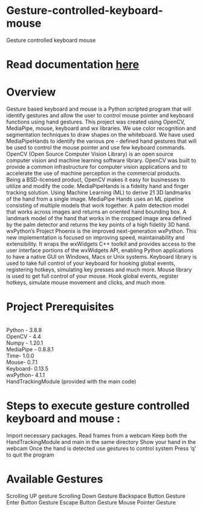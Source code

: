 # Gesture-controlled-keyboard-mouse
Gesture controlled keyboard mouse

# Read documentation [here](https://docs.google.com/document/d/1aSa_Mv0raawaPSm4AwRGtHYQ7T6YZIL5VXjRaFWbxGI/edit?usp=sharing)

# Overview
Gesture based keyboard and mouse is a Python scripted program that will identify gestures and allow the user to control mouse pointer and keyboard functions using hand gestures.
This project was created using OpenCV, MediaPipe, mouse, keyboard and wx libraries. We use color recognition and segmentation techniques to draw shapes on the whiteboard. We have used MediaPipeHands to identify the various pre - defined hand gestures that will be used to control the mouse pointer and use few keyboard commands.
OpenCV (Open Source Computer Vision Library) is an open source computer vision and machine learning software library. OpenCV was built to provide a common infrastructure for computer vision applications and to accelerate the use of machine perception in the commercial products. Being a BSD-licensed product, OpenCV makes it easy for businesses to utilize and modify the code.
MediaPipeHands is a fidelity hand and finger tracking solution. Using Machine Learning (ML) to derive 21 3D landmarks of the hand from a single image. MediaPipe Hands uses an ML pipeline consisting of multiple models that work together. A palm detection model that works across images and returns an oriented hand bounding box. A landmark model of the hand that works in the cropped image area defined by the palm detector and returns the key points of a high fidelity 3D hand. 
wxPython’s Project Phoenix is the improved next-generation wxPython. This new implementation is focused on improving speed, maintainability and extensibility. It wraps the wxWidgets C++ toolkit and provides access to the user interface portions of the wxWidgets API, enabling Python applications to have a native GUI on Windows, Macs or Unix systems.
Keyboard library is used to take full control of your keyboard for hooking global events, registering hotkeys, simulating key presses and much more.
Mouse library is used to get full control of your mouse. Hook global events, register hotkeys, simulate mouse movement and clicks, and much more.

# Project Prerequisites
<br/>Python     -           3.8.8 
<br/>OpenCV    -         4.4
<br/>Numpy     -          1.20.1
<br/>MediaPipe  -       0.8.8.1
<br/>Time-		   1.0.0
<br/>Mouse-		   0.7.1
<br/>Keyboard-	   0.13.5
<br/>wxPython-  	   4.1.1
<br/>HandTrackingModule (provided with the main code)


# Steps to execute gesture controlled keyboard and mouse :
Import necessary packages.
Read frames from a webcam
Keep both the HandTrackingModule and main in the same directory
Show your hand in the webcam
Once the hand is detected use gestures to control system
Press ‘q’ to quit the program


# Available Gestures
Scrolling UP gesture
Scrolling Down Gesture
Backspace Button Gesture
Enter Button Gesture
Escape Button Gesture
Mouse Pointer Gesture











